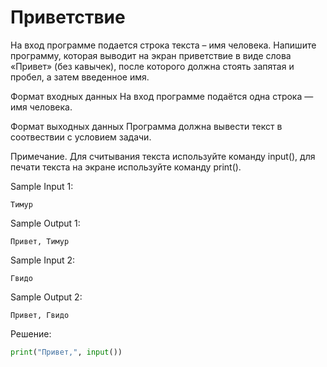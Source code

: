 # Приветствие

На вход программе подается строка текста – имя человека. Напишите программу, которая выводит на экран приветствие в виде слова «Привет» (без кавычек), после которого должна стоять запятая и пробел, а затем введенное имя.

Формат входных данных
На вход программе подаётся одна строка — имя человека.

Формат выходных данных
Программа должна вывести текст в соотвествии с условием задачи.

Примечание. Для считывания текста используйте команду input(), для печати текста на экране используйте команду print().

Sample Input 1:
```
Тимур
```

Sample Output 1:
```
Привет, Тимур
```

Sample Input 2:
```
Гвидо
```

Sample Output 2:
```
Привет, Гвидо

```

Решение:
```python
print("Привет,", input())
```
